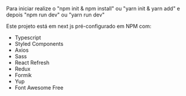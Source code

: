 Para iniciar realize o "npm init & npm install" ou "yarn init & yarn add" e depois "npm run dev" ou "yarn run dev"

Este projeto está em next js pré-configurado em NPM com:

- Typescript
- Styled Components
- Axios
- Sass
- React Refresh
- Redux
- Formik
- Yup
- Font Awesome Free
